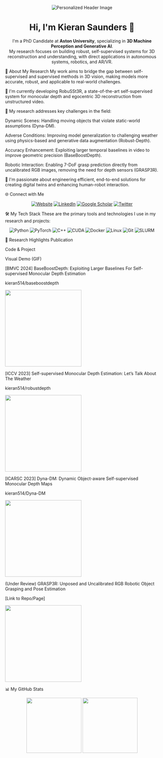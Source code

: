 <p align="center">
<img src="URL_TO_YOUR_HEADER_IMAGE" alt="Personalized Header Image">
</p>

<h1 align="center">Hi, I'm Kieran Saunders 👋</h1>

<p align="center">
I'm a PhD Candidate at <strong>Aston University</strong>, specializing in <strong>3D Machine Perception and Generative AI</strong>.
<br />
My research focuses on building robust, self-supervised systems for 3D reconstruction and understanding, with direct applications in autonomous systems, robotics, and AR/VR.
</p>

💫 About My Research
My work aims to bridge the gap between self-supervised and supervised methods in 3D vision, making models more accurate, robust, and applicable to real-world challenges.

🔭 I'm currently developing RobuSSt3R, a state-of-the-art self-supervised system for monocular depth and egocentric 3D reconstruction from unstructured video.

🤖 My research addresses key challenges in the field:

Dynamic Scenes: Handling moving objects that violate static-world assumptions (Dyna-DM).

Adverse Conditions: Improving model generalization to challenging weather using physics-based and generative data augmentation (Robust-Depth).

Accuracy Enhancement: Exploiting larger temporal baselines in video to improve geometric precision (BaseBoostDepth).

Robotic Interaction: Enabling 7-DoF grasp prediction directly from uncalibrated RGB images, removing the need for depth sensors (GRASP3R).

🌱 I'm passionate about engineering efficient, end-to-end solutions for creating digital twins and enhancing human-robot interaction.

🌐 Connect with Me
<p align="center">
<a href="https://kieran514.github.io/" target="_blank"><img src="https://www.google.com/search?q=https://img.shields.io/badge/Website-3b5998%3Fstyle%3Dfor-the-badge%26logo%3Dgoogle-chrome%26logoColor%3Dwhite" alt="Website"/></a>
<a href="https://www.google.com/search?q=https://www.linkedin.com/in/kieran-saunders/" target="_blank"><img src="https://www.google.com/search?q=https://img.shields.io/badge/LinkedIn-0077B5%3Fstyle%3Dfor-the-badge%26logo%3Dlinkedin%26logoColor%3Dwhite" alt="LinkedIn"/></a>
<a href="URL_TO_YOUR_GOOGLE_SCHOLAR" target="_blank"><img src="https://img.shields.io/badge/Google_Scholar-4285F4?style=for-the-badge&logo=google-scholar&logoColor=white" alt="Google Scholar"/></a>
<a href="URL_TO_YOUR_TWITTER_X" target="_blank"><img src="https://www.google.com/search?q=https://img.shields.io/badge/Twitter-1DA1F2%3Fstyle%3Dfor-the-badge%26logo%3Dx%26logoColor%3Dwhite" alt="Twitter"/></a>
</p>

🛠️ My Tech Stack
These are the primary tools and technologies I use in my research and projects:

<p align="center">
<img src="https://www.google.com/search?q=https://img.shields.io/badge/Python-3776AB%3Fstyle%3Dfor-the-badge%26logo%3Dpython%26logoColor%3Dwhite" alt="Python"/>
<img src="https://img.shields.io/badge/PyTorch-EE4C2C?style=for-the-badge&logo=pytorch&logoColor=white" alt="PyTorch"/>
<img src="https://www.google.com/search?q=https://img.shields.io/badge/C%2B%2B-00599C%3Fstyle%3Dfor-the-badge%26logo%3Dcplusplus%26logoColor%3Dwhite" alt="C++"/>
<img src="https://www.google.com/search?q=https://img.shields.io/badge/CUDA-76B900%3Fstyle%3Dfor-the-badge%26logo%3Dnvidia%26logoColor%3Dwhite" alt="CUDA"/>
<img src="https://www.google.com/search?q=https://img.shields.io/badge/Docker-2496ED%3Fstyle%3Dfor-the-badge%26logo%3Ddocker%26logoColor%3Dwhite" alt="Docker"/>
<img src="https://img.shields.io/badge/Linux-FCC624?style=for-the-badge&logo=linux&logoColor=black" alt="Linux"/>
<img src="https://www.google.com/search?q=https://img.shields.io/badge/Git-F05032%3Fstyle%3Dfor-the-badge%26logo%3Dgit%26logoColor%3Dwhite" alt="Git"/>
<img src="https://www.google.com/search?q=https://img.shields.io/badge/SLURM-128c44%3Fstyle%3Dfor-the-badge%26logo%3Dlinux%26logoColor%3Dwhite" alt="SLURM"/>
</p>

🔬 Research Highlights
Publication

Code & Project

Visual Demo (GIF)

[BMVC 2024] BaseBoostDepth: Exploiting Larger Baselines For Self-supervised Monocular Depth Estimation

kieran514/baseboostdepth

<img src="URL_TO_YOUR_PROJECT_GIF" width="250"/>

[ICCV 2023] Self-supervised Monocular Depth Estimation: Let’s Talk About The Weather

kieran514/robustdepth

<img src="URL_TO_YOUR_PROJECT_GIF" width="250"/>

[ICARSC 2023] Dyna-DM: Dynamic Object-aware Self-supervised Monocular Depth Maps

kieran514/Dyna-DM

<img src="URL_TO_YOUR_PROJECT_GIF" width="250"/>

(Under Review) GRASP3R: Unposed and Uncalibrated RGB Robotic Object Grasping and Pose Estimation

[Link to Repo/Page]

<img src="URL_TO_YOUR_PROJECT_GIF" width="250"/>

📊 My GitHub Stats
<p align="center">
<img height="180em" src="https://www.google.com/search?q=https://github-readme-stats.vercel.app/api%3Fusername%3Dkieran514%26show_icons%3Dtrue%26theme%3Ddracula%26include_all_commits%3Dtrue%26count_private%3Dtrue"/>
<img height="180em" src="https://www.google.com/search?q=https://github-readme-stats.vercel.app/api/top-langs/%3Fusername%3Dkieran514%26layout%3Dcompact%26langs_count%3D7%26theme%3Ddracula"/>
</p>
